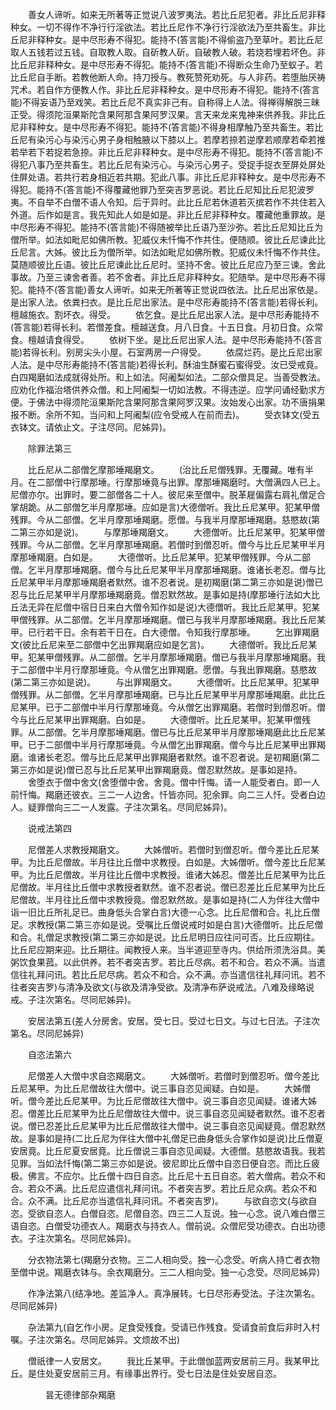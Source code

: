 <!-- { "loadSidebar": true } -->
　　善女人谛听。如来无所著等正觉说八波罗夷法。若比丘尼犯者。非比丘尼非释种女。一切不得作不净行行淫欲法。若比丘尼作不净行行淫欲法乃至共畜生。非比丘尼非释种女。是中尽形寿不得犯。能持不(答言能)不得偷盗乃至草叶。若比丘尼取人五钱若过五钱。自取教人取。自斫教人斫。自破教人破。若烧若埋若坏色。非比丘尼非释种女。是中尽形寿不得犯。能持不(答言能)不得断众生命乃至蚁子。若比丘尼自手断。若教他断人命。持刀授与。教死赞死劝死。与人非药。若堕胎厌祷咒术。若自作方便教人作。非比丘尼非释种女。是中尽形寿不得犯。能持不(答言能)不得妄语乃至戏笑。若比丘尼不真实非己有。自称得上人法。得禅得解脱三昧正受。得须陀洹果斯陀含果阿那含果阿罗汉果。言天来龙来鬼神来供养我。非比丘尼非释种女。是中尽形寿不得犯。能持不(答言能)不得身相摩触乃至共畜生。若比丘尼有染污心与染污心男子身相触腋以下膝以上。若摩若捺若逆摩若顺摩若牵若推若举若下若捉若急捺。非比丘尼非释种女。是中尽形寿不得犯。能持不(答言能)不得犯八事乃至共畜生。若比丘尼有染污心。与染污心男子。受捉手捉衣至屏处屏处住屏处语。若共行若身相近若共期。犯此八事。非比丘尼非释种女。是中尽形寿不得犯。能持不(答言能)不得覆藏他罪乃至突吉罗恶说。若比丘尼知比丘尼犯波罗夷。不自举不白僧不语人令知。后于异时。此比丘尼若休道若灭摈若作不共住若入外道。后作如是言。我先知此人如是如是。非比丘尼非释种女。覆藏他重罪故。是中尽形寿不得犯。能持不(答言能)不得随被举比丘语乃至沙弥。若比丘尼知比丘为僧所举。如法如毗尼如佛所教。犯威仪未忏悔不作共住。便随顺。彼比丘尼谏此比丘尼言。大姊。彼比丘为僧所举。如法如毗尼如佛所教。犯威仪未忏悔不作共住。莫随顺彼比丘语。彼比丘尼谏此比丘尼时。坚持不舍。彼比丘尼应乃至三谏。舍此事故。乃至三谏舍者善。若不舍者。非比丘尼非释种女。犯随举。是中尽形寿不得犯。能持不(答言能)善女人谛听。如来无所著等正觉说四依法。比丘尼出家依是。是出家人法。依粪扫衣。是比丘尼出家法。是中尽形寿能持不(答言能)若得长利。檀越施衣。割坏衣。得受。
　　依乞食。是比丘尼出家人法。是中尽形寿能持不(答言能)若得长利。若僧差食。檀越送食。月八日食。十五日食。月初日食。众常食。檀越请食得受。
　　依树下坐。是比丘尼出家人法。是中尽形寿能持不(答言能)若得长利。别房尖头小屋。石室两房一户得受。
　　依腐烂药。是比丘尼出家人法。是中尽形寿能持不(答言能)若得长利。酥油生酥蜜石蜜得受。汝已受戒竟。白四羯磨如法成就得处所。和上如法。阿阇梨如法。二部众僧具足。当善受教法。应劝化作福治塔供养众僧。和上阿阇梨一切如法教。不得违逆。应学问诵经勤求方便。于佛法中得须陀洹果斯陀含果阿那含果阿罗汉果。汝始发心出家。功不唐捐果报不断。余所不知。当问和上阿阇梨(应令受戒人在前而去)。
　　受衣钵文(受五衣钵文。请依止文。子注尽同。尼姊异)。

　　除罪法第三

　　比丘尼从二部僧乞摩那埵羯磨文。
　　(治比丘尼僧残罪。无覆藏。唯有半月。在二部僧中行摩那埵。行摩那埵竟与出罪。摩那埵羯磨时。大僧满四人已上。尼僧亦尔。出罪时。要二部僧各二十人。彼尼来至僧中。脱革屣偏露右肩礼僧足合掌胡跪。从二部僧乞半月摩那埵。应如是言)大德僧听。我比丘尼某甲。犯某甲僧残罪。今从二部僧。乞半月摩那埵羯磨。愿僧。与我半月摩那埵羯磨。慈愍故(第二第三亦如是说)。
　　与摩那埵羯磨文。
　　大德僧听。比丘尼某甲。犯某甲僧残罪。今从二部僧。乞半月摩那埵羯磨。若僧时到僧忍听。僧今与比丘尼某甲半月摩那埵羯磨。白如是。
　　大德僧听。比丘尼某甲。犯某甲僧残罪。今从二部僧。乞半月摩那埵羯磨。僧今与比丘尼某甲半月摩那埵羯磨。谁诸长老忍。僧与比丘尼某甲半月摩那埵羯磨者默然。谁不忍者说。是初羯磨(第二第三亦如是说)僧已忍与比丘尼某甲半月摩那埵羯磨竟。僧忍默然故。是事如是持(摩那埵行法如大比丘法无异在尼僧中宿日日来白大僧令知作如是说)大德僧听。我比丘尼某甲。犯某甲僧残罪。从二部僧。乞半月摩那埵羯磨。僧已与我半月摩那埵羯磨。我比丘尼某甲。已行若干日。余有若干日在。白大德僧。令知我行摩那埵。
　　乞出罪羯磨文(彼比丘尼来至二部僧中乞出罪羯磨应如是乞言)。
　　大德僧听。我比丘尼某甲。犯某甲僧残罪。从二部僧。乞半月摩那埵羯磨。僧已与我半月摩那埵羯磨。我于二部僧中半月行摩那埵竟。今从僧乞出罪羯磨。愿僧。与我出罪羯磨。慈愍故(第二第三亦如是说)。
　　与出罪羯磨文。
　　大德僧听。比丘尼某甲。犯某甲僧残罪。从二部僧。乞半月摩那埵羯磨。已与比丘尼某甲半月摩那埵羯磨。此比丘尼某甲。已于二部僧中半月行摩那埵竟。今从僧乞出罪羯磨。若僧时到僧忍听。僧今与比丘尼某甲出罪羯磨。白如是。
　　大德僧听。比丘尼某甲。犯某甲僧残罪。从二部僧。乞半月摩那埵羯磨。僧已与比丘尼某甲半月摩那埵羯磨此比丘尼某甲。已于二部僧中半月行摩那埵竟。今从僧乞出罪羯磨。僧今与比丘尼某甲出罪羯磨。谁诸长老忍。僧与比丘尼某甲出罪羯磨者默然。谁不忍者说。是初羯磨(第二第三亦如是说)僧已忍与比丘尼某甲出罪羯磨竟。僧忍默然故。是事如是持。
　　舍堕衣于僧中舍文(舍堕僧中舍。舍竟。僧中忏悔。请一人能受者白。即一人前忏悔。羯磨还彼衣。三二一人边舍。忏皆亦同。犯余罪。向二三人忏。受者白边人。疑罪僧向三二一人发露。子注次第名。尽同尼姊异)。

　　说戒法第四

　　尼僧差人求教授羯磨文。
　　大姊僧听。若僧时到僧忍听。僧今差比丘尼某甲。为比丘尼僧故。半月往比丘僧中求教授。白如是。大姊僧听。僧今差比丘尼某甲。为比丘尼僧故。半月往比丘僧中求教授。谁诸大姊忍。僧差比丘尼某甲为比丘尼僧故。半月往比丘僧中求教授者默然。谁不忍者说。僧已忍差比丘尼某甲为比丘尼僧故。半月往比丘僧中求教授竟。僧忍默然故。是事如是持(二人为伴往大僧中诣一旧比丘所礼足已。曲身低头合掌白言)大德一心念。比丘尼僧和合。礼比丘僧足。求教授(第二第三亦如是说。受嘱比丘僧说戒时如是白言)大德僧听。比丘尼僧和合。礼僧足求教授(第二第三亦如是说。比丘尼明日应往问可否。比丘应期往。比丘尼应期来迎。比丘期往。闻教授人来。当半道迎至寺内。供给所须洗浴具。美粥饮食果菰。以此供养。若不者突吉罗。若比丘尽病。若不和合。若众不满。当遣信往礼拜问讯。若比丘尼尽病。若众不和合。众不满。亦当遣信往礼拜问讯。若不往者突吉罗)与清净及欲文(与欲及清净受欲。及清净布萨说戒法。八难及缘略说戒。子注次第名。尽同尼姊异)。

　　安居法第五(差人分房舍。安居。受七日。受过七日文。与过七日法。子注次第名。尽同尼姊异)


　　自恣法第六

　　尼僧差人大僧中求自恣羯磨文。
　　大姊僧听。若僧时到僧忍听。僧今差比丘尼某甲。为比丘尼僧故往大僧中。说三事自恣见闻疑。白如是。
　　大姊僧听。僧今差比丘尼某甲。为比丘尼僧故往大僧中。说三事自恣见闻疑。谁诸大姊忍。僧差比丘尼某甲为比丘尼僧故往大僧中。说三事自恣见闻疑者默然。谁不忍者说。僧已忍差比丘尼某甲为比丘尼僧故往大僧中。说三事自恣见闻疑竟。僧忍默然故。是事如是持(二比丘尼为伴往大僧中礼僧足已曲身低头合掌作如是说)比丘僧夏安居竟。比丘尼夏安居竟。比丘僧说三事自恣见闻疑。大德僧。慈愍故语我。我若见罪。当如法忏悔(第二第三亦如是说。彼尼即比丘僧中自恣日便自恣。而比丘疲极。佛言。不应尔。比丘僧十四日自恣。比丘尼十五日自恣。若大僧病。若众不和合。若众不满。比丘尼应遣信礼拜问讯。不者突吉罗。若比丘尼众病。若众不和合。众不满。比丘尼亦当遣信礼拜问讯。不者突吉罗)。
　　与欲自恣文(与欲自恣。受欲自恣人。白僧自恣。尼僧自恣。四三二人互说。独一心念。说八难白僧三语自恣。白僧受功德衣人。羯磨衣与持衣人。僧前说。众僧尼受功德衣。白出功德衣。子注次第名。尽同尼姊异)。

　　分衣物法第七(羯磨分衣物。三二人相向受。独一心念受。听病人持亡者衣物至僧中说。羯磨衣钵与。余衣羯磨分。三二人相向受。独一心念受。尽同尼姊异)


　　作净法第八(结净地。差监净人。真净展转。七日尽形寿受法。子注次第名。尽同尼姊异)


　　杂法第九(自乞作小房。足食受残食。受请已作残食。受请食前食后非时入村嘱。子注次第名。尽同尼姊异。文烦故不出)

　　僧祇律一人安居文。
　　我比丘某甲。于此僧伽蓝两安居前三月。我某甲比丘。是住处夏安居前三月。有缘事出界行。受七日法是住处安居自恣。

　　　　昙无德律部杂羯磨


